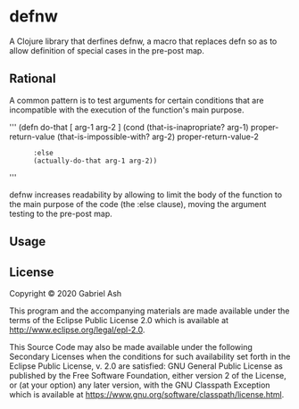 # defnw

A Clojure library that derfines defnw, a macro that replaces 
defn so as to allow definition of special cases in the pre-post map.

## Rational 

A common pattern is to test arguments for certain conditions that are incompatible 
with the execution of the function's main purpose. 

'''
    (defn do-that 
      [ arg-1 arg-2 ]
        (cond (that-is-inapropriate? arg-1)
          proper-return-value
          (that-is-impossible-with? arg-2)
          proper-return-value-2

          :else 
          (actually-do-that arg-1 arg-2))
'''

defnw increases readability by allowing to limit the body of the function to
the main purpose of the code (the :else clause), moving the argument testing
to the pre-post map.


## Usage



## License

Copyright © 2020 Gabriel Ash

This program and the accompanying materials are made available under the
terms of the Eclipse Public License 2.0 which is available at
http://www.eclipse.org/legal/epl-2.0.

This Source Code may also be made available under the following Secondary
Licenses when the conditions for such availability set forth in the Eclipse
Public License, v. 2.0 are satisfied: GNU General Public License as published by
the Free Software Foundation, either version 2 of the License, or (at your
option) any later version, with the GNU Classpath Exception which is available
at https://www.gnu.org/software/classpath/license.html.
